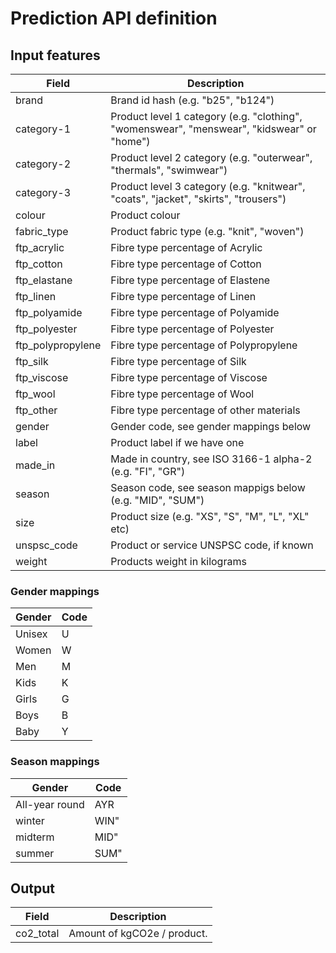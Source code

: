 # Prediction API definition

## Input features

| Field | Description
| --- | --- |
| brand | Brand id hash (e.g. "b25", "b124")
| category-1 | Product level 1 category (e.g. "clothing", "womenswear", "menswear", "kidswear" or "home")
| category-2 | Product level 2 category (e.g. "outerwear", "thermals", "swimwear")
| category-3 | Product level 3 category (e.g. "knitwear", "coats", "jacket", "skirts", "trousers")
| colour | Product colour
| fabric_type | Product fabric type (e.g. "knit", "woven")
| ftp_acrylic | Fibre type percentage of Acrylic
| ftp_cotton | Fibre type percentage of Cotton
| ftp_elastane | Fibre type percentage of Elastene
| ftp_linen | Fibre type percentage of Linen
| ftp_polyamide | Fibre type percentage of Polyamide
| ftp_polyester | Fibre type percentage of Polyester
| ftp_polypropylene | Fibre type percentage of Polypropylene
| ftp_silk | Fibre type percentage of Silk
| ftp_viscose | Fibre type percentage of Viscose
| ftp_wool | Fibre type percentage of Wool
| ftp_other | Fibre type percentage of other materials
| gender | Gender code, see gender mappings below
| label | Product label if we have one
| made_in | Made in country, see ISO 3166-1 alpha-2 (e.g. "FI", "GR")
| season | Season code, see season mappigs below (e.g. "MID", "SUM")
| size | Product size (e.g. "XS", "S", "M", "L", "XL" etc)
| unspsc_code | Product or service UNSPSC code, if known
| weight | Products weight in kilograms

### Gender mappings

| Gender | Code
| --- | --- |
| Unisex | U
| Women | W
| Men | M
| Kids | K
| Girls | G
| Boys | B
| Baby | Y

### Season mappings

| Gender | Code
| --- | --- |
|  All-year round | AYR
| winter | WIN"
| midterm | MID"
| summer | SUM"

## Output
| Field | Description
| --- | --- |
| co2_total | Amount of kgCO2e / product.